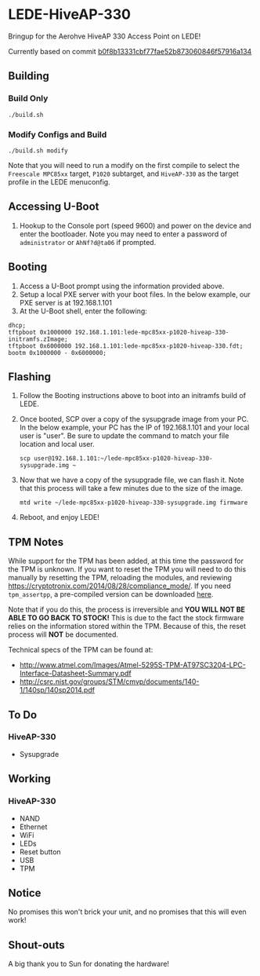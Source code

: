 # LEDE-HiveAP-330

Bringup for the Aerohve HiveAP 330 Access Point on LEDE!

Currently based on commit [b0f8b13331cbf77fae52b873060846f57916a134](https://github.com/lede-project/source/commit/b0f8b13331cbf77fae52b873060846f57916a134)

## Building

### Build Only

`./build.sh`

### Modify Configs and Build

`./build.sh modify`

Note that you will need to run a modify on the first compile to select the `Freescale MPC85xx` target, `P1020` subtarget, and `HiveAP-330` as the target profile in the LEDE menuconfig.

## Accessing U-Boot

1. Hookup to the Console port (speed 9600) and power on the device and enter the bootloader. Note you may need to enter a password of `administrator` or `AhNf?d@ta06` if prompted.

## Booting

1. Access a U-Boot prompt using the information provided above.
2. Setup a local PXE server with your boot files. In the below example, our PXE server is at 192.168.1.101
3. At the U-Boot shell, enter the following:

  ```
  dhcp;
  tftpboot 0x1000000 192.168.1.101:lede-mpc85xx-p1020-hiveap-330-initramfs.zImage;
  tftpboot 0x6000000 192.168.1.101:lede-mpc85xx-p1020-hiveap-330.fdt;
  bootm 0x1000000 - 0x6000000;
  ```

## Flashing

1. Follow the Booting instructions above to boot into an initramfs build of LEDE.
2. Once booted, SCP over a copy of the sysupgrade image from your PC. In the below example, your PC has the IP of 192.168.1.101 and your local user is "user". Be sure to update the command to match your file location and local user.

	```
	scp user@192.168.1.101:~/lede-mpc85xx-p1020-hiveap-330-sysupgrade.img ~
	```

3. Now that we have a copy of the sysupgrade file, we can flash it. Note that this process will take a few minutes due to the size of the image.

	```
	mtd write ~/lede-mpc85xx-p1020-hiveap-330-sysupgrade.img firmware
	```

4. Reboot, and enjoy LEDE!

## TPM Notes

While support for the TPM has been added, at this time the password for the TPM is unknown. If you want to reset the TPM you will need to do this manually by resetting the TPM, reloading the modules, and reviewing <https://cryptotronix.com/2014/08/28/compliance_mode/>. If you need `tpm_assertpp`, a pre-compiled version can be downloaded [here](https://servernetworktech.com/uploads/files/hiveap-330/tpm_assertpp.zip).

Note that if you do this, the process is irreversible and **YOU WILL NOT BE ABLE TO GO BACK TO STOCK!** This is due to the fact the stock firmware relies on the information stored within the TPM. Because of this, the reset process will **NOT** be documented.

Technical specs of the TPM can be found at:

- <http://www.atmel.com/Images/Atmel-5295S-TPM-AT97SC3204-LPC-Interface-Datasheet-Summary.pdf>
- <http://csrc.nist.gov/groups/STM/cmvp/documents/140-1/140sp/140sp2014.pdf>

## To Do

### HiveAP-330

- Sysupgrade

## Working

### HiveAP-330

- NAND
- Ethernet
- WiFi
- LEDs
- Reset button
- USB
- TPM

## Notice

No promises this won't brick your unit, and no promises that this will even work!

## Shout-outs

A big thank you to Sun for donating the hardware!
